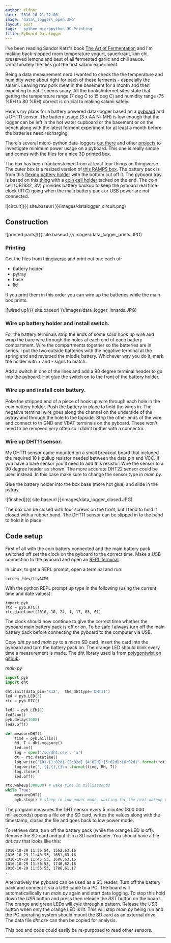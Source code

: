 ```yaml
---
author: elfnor
date: '2016-10-21 22:00'
image: 'data\_logger\_open.JPG'
layout: post
tags: ' python micropython 3D-Printing'
title: PyBoard Datalogger
---
```


I\'ve been reading Sandor Katz\'s book [The Art of Fermentation](http://www.wildfermentation.com/the-art-of-fermentation/) and I\'m making back-slopped room temperature yogurt, sauerkraut, kim chi, preserved lemons and best of all fermented garlic and chili sauce. Unfortunately the flies got the first salami experiment.

Being a data measurement nerd I wanted to check the the temperature and humidity were about right for each of these ferments - especially the salami. Leaving raw pork meat in the basement for a month and then expecting to eat it seems scary. All the books/internet sites state that getting the temperature range (7 deg C to 15 deg C) and humidity range (75 %RH to 80 %RH) correct is crucial to making salami safely.

Here\'s my plans for a battery powered data-logger based on a [pyboard](https://store.micropython.org/#/store) and a DHT11 sensor. The battery usage (3 x AA Ni-MH) is low enough that the logger can be left in the hot water cupboard or the basement or on the bench along with the latest ferment experiment for at least a month before the batteries need recharging.

There\'s several micro-python data-loggers [out there](http://wiki.micropython.org/SDdatalogger) and other [projects](https://github.com/peterhinch/micropython-micropower) to investigate minimum power usage on a pyboard. This one is really simple and comes with the files for a nice 3D printed box.

The box has been frankensteined from at least four things on thingiverse. The outer box is a resized version of [this RAMPS box](http://www.thingiverse.com/make:75833). The battery pack is from this [flexing battery holder](http://www.thingiverse.com/thing:456900) with the bottom cut off it. The pyboard tray is based on this [thing](http://www.thingiverse.com/thing:1373291) with a [coin cell holder](http://www.thingiverse.com/thing:267438) tacked on the end. The coin cell (CR1632, 3V) provides battery backup to keep the pyboard real time clock (RTC) going when the main battery pack or USB power are not connected.

![circuit]({{ site.baseurl }}/images/datalogger_circuit.png)

## Construction

![printed parts]({{ site.baseurl }}/images/data_logger_prints.JPG)

### Printing

Get the files from [thingiverse](http://www.thingiverse.com/thing:1857224) and print out one each of:

-   battery holder
-   pytray
-   base
-   lid

If you print them in this order you can wire up the batteries while the main box prints.

![wired up]({{ site.baseurl }}/images/data_logger_innards.JPG)

### Wire up battery holder and install switch.

For the battery terminals strip the ends of some solid hook up wire and wrap the bare wire through the holes at each end of each battery compartment. Wire the compartments together so the batteries are in series. I put the two outside batteries with the negative terminal at the spring end and reversed the middle battery. Whichever way you do it, mark the holder with + and - signs to match.

Add a switch in one of the lines and add a 90 degree terminal header to go into the pyboard. Hot glue the switch on to the front of the battery holder.

### Wire up and install coin battery.

Poke the stripped end of a piece of hook up wire through each hole in the coin battery holder. Push the battery in place to hold the wires in. The negative terminal wire goes along the channel on the underside of the pytray and through the hole to the topside. Strip the other ends of the wire and connect to th GND and VBAT terminals on the pyboard. These won\'t need to be removed very often so I didn\'t bother with a connector.

### Wire up DHT11 sensor.

My DHT11 sensor came mounted on a small breakout board that included the required 10 k pullup resistor needed between the data pin and VCC. If you have a bare sensor you\'ll need to add this resistor. Wire the sensor to a 90 degree header as shown. The more accurate DHT22 sensor could be used instead. In this case make sure to change the sensor type in *main.py*.

Glue the battery holder into the box base (more hot glue) and slide in the pytray

![finshed]({{ site.baseurl }}/images/data_logger_closed.JPG)

The box can be closed with four screws on the front, but I tend to hold it closed with a rubber band. The DHT11 sensor can be slipped in to the band to hold it in place.

## Code setup

First of all with the coin battery connected and the main battery pack switched off set the clock on the pyboard to the correct time. Make a USB connection to the pyboard and open an [REPL terminal](http://docs.micropython.org/en/latest/pyboard/pyboard/tutorial/repl.html).

In Linux, to get a REPL prompt, open a terminal and run:

    screen /dev/ttyACM0

With the python REPL prompt up type in the following (using the current time and date values):

    import pyb
    rtc = pyb.RTC()
    rtc.datetime((2016, 10, 24, 1, 17, 05, 0)) 

The clock should now continue to give the correct time whether the pyboard main battery pack is off or on. To be safe I always turn off the main battery pack before connecting the pyboard to the computer via USB.

Copy *dht.py* and *main.py* to a micro SD card, insert the card into the pyboard and turn the battery pack on. The orange LED should blink every time a measurement is made. The dht library used is from [polygontwist on github](https://github.com/polygontwist/uPython-DHT22).

*main.py*

```python
import pyb
import dht

dht.init(data_pin='X12',  the_dhttype='DHT11')
led = pyb.LED(3)
rtc = pyb.RTC()

led2 = pyb.LED(1)
led2.on()
pyb.delay(1000)
led2.off()

def measureDHT():
    time = pyb.millis()                            
    RH, T = dht.measure()
    led.on()
    log = open('/sd/dht.csv', 'a')
    dt = rtc.datetime()
    log.write('{0}-{1:02d}-{2:02d} {4:02d}:{5:02d}:{6:02d}'.format(*dt))
    log.write(', {},{},{}\n'.format(time, RH, T))
    log.close() 
    led.off()

rtc.wakeup(300000) # wake time in milliseconds
while True:
    measureDHT()
    pyb.stop() # sleep in low power mode, waiting for the next wakeup trigger
```

The program measures the DHT sensor every 5 minutes (300 000 milliseconds) opens a file on the SD card, writes the values along with the timestamp, closes the file and goes back to low power mode.

To retrieve data, turn off the battery pack (while the orange LED is off). Remove the SD card and put it in a SD card reader. You should have a file *dht.csv* that looks like this:

    2016-10-29 11:35:54, 1562,63,16
    2016-10-29 11:40:53, 1651,63,16
    2016-10-29 11:45:53, 1696,63,16
    2016-10-29 11:50:53, 1740,62,16
    2016-10-29 11:55:53, 1786,61,17
    ...

Alternatively the pyboard can be used as a SD reader. Turn off the battery pack and connect it via a USB cable to a PC. The board will automaticallically run *main.py* again and start data logging. To stop this hold down the *USR* button and press then release the *RST* button on the board. The orange and green LEDs will cyle through a pattern. Release the *USR* button when only the orange LED is lit. This will stop *main.py* being run and the PC operating system should mount the SD card as an external drive. The data file *dht.csv* can then be copied for analysis.

This box and code could easily be re-purposed to read other sensors.

------------------------------------------------------------------------
